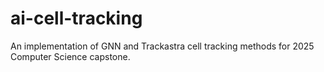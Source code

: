 # ai-cell-tracking
An implementation of GNN and Trackastra cell tracking methods for 2025 Computer Science capstone. 
